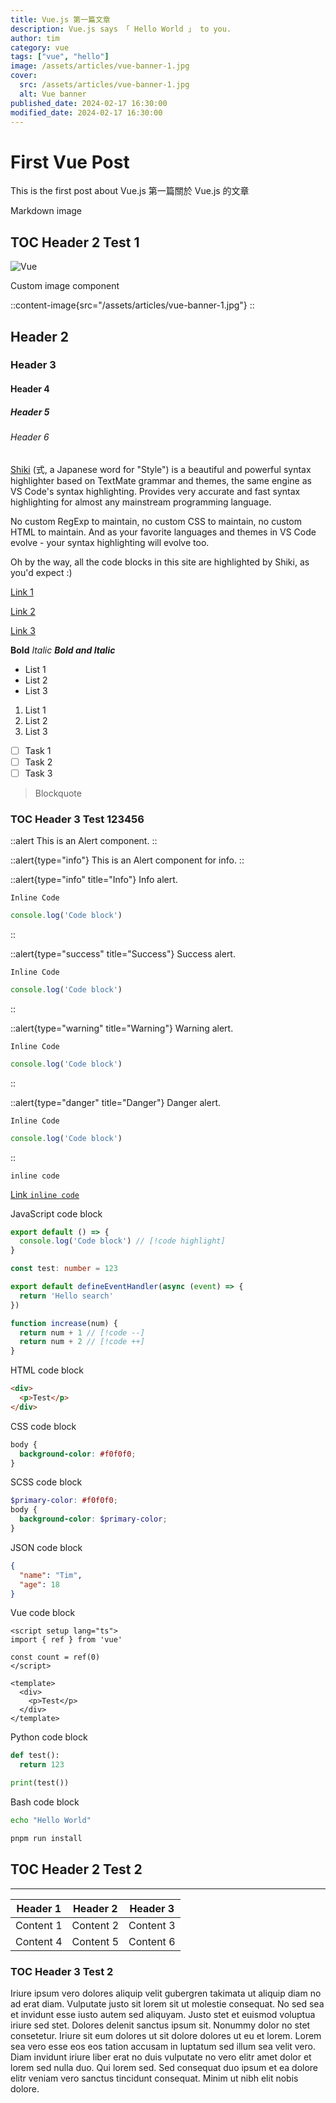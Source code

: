 ```yaml
---
title: Vue.js 第一篇文章
description: Vue.js says 「 Hello World 」 to you.
author: tim
category: vue
tags: ["vue", "hello"]
image: /assets/articles/vue-banner-1.jpg
cover:
  src: /assets/articles/vue-banner-1.jpg
  alt: Vue banner
published_date: 2024-02-17 16:30:00
modified_date: 2024-02-17 16:30:00
---
```


# First Vue Post

This is the first post about Vue.js
第一篇關於 Vue.js 的文章

Markdown image

## TOC Header 2 Test 1

![Vue](/assets/articles/vue-banner-1.jpg)

Custom image component

::content-image{src="/assets/articles/vue-banner-1.jpg"}
::

## Header 2
### Header 3
#### Header 4
##### Header 5
###### Header 6

[Shiki](https://shiki.style/) (式, a Japanese word for "Style") is a beautiful and powerful syntax highlighter based on TextMate grammar and themes, the same engine as VS Code's syntax highlighting. Provides very accurate and fast syntax highlighting for almost any mainstream programming language.

No custom RegExp to maintain, no custom CSS to maintain, no custom HTML to maintain. And as your favorite languages and themes in VS Code evolve - your syntax highlighting will evolve too.

Oh by the way, all the code blocks in this site are highlighted by Shiki, as you'd expect :)

[Link 1](https://vuejs.org/)

[Link 2](https://vuejs.org/)

[Link 3](https://vuejs.org/)

**Bold** *Italic* ***Bold and Italic***

- List 1
- List 2
- List 3

1. List 1
2. List 2
3. List 3

- [ ] Task 1
- [ ] Task 2
- [ ] Task 3

> Blockquote

### TOC Header 3 Test 123456

::alert
This is an Alert component.
::

::alert{type="info"}
This is an Alert component for info.
::

::alert{type="info" title="Info"}
Info alert.

`Inline Code`

```js
console.log('Code block')
```
::

::alert{type="success" title="Success"}
Success alert.

`Inline Code`

```js
console.log('Code block')
```
::

::alert{type="warning" title="Warning"}
Warning alert.

`Inline Code`

```js
console.log('Code block')
```
::

::alert{type="danger" title="Danger"}
Danger alert.

`Inline Code`

```js
console.log('Code block')
```
::

`inline code`

[Link `inline code`](https://vuejs.org/)

JavaScript code block

```js [file.js] meta-info=val
export default () => {
  console.log('Code block') // [!code highlight]
}
```

```ts {1,3-4} [server/api/search.ts]
const test: number = 123

export default defineEventHandler(async (event) => {
  return 'Hello search'
})
```

```js [test.js]
function increase(num) {
  return num + 1 // [!code --]
  return num + 2 // [!code ++]
}
```

HTML code block

```html
<div>
  <p>Test</p>
</div>
```

CSS code block

```css
body {
  background-color: #f0f0f0;
}
```

SCSS code block

```scss
$primary-color: #f0f0f0;
body {
  background-color: $primary-color;
}
```

JSON code block

```json
{
  "name": "Tim",
  "age": 18
}
```

Vue code block

```vue
<script setup lang="ts">
import { ref } from 'vue'

const count = ref(0)
</script>

<template>
  <div>
    <p>Test</p>
  </div>
</template>
```

Python code block

```python
def test():
  return 123

print(test())
```

Bash code block

```bash
echo "Hello World"

pnpm run install
```

## TOC Header 2 Test 2

---

| Header 1 | Header 2 | Header 3 |
| -------- | -------- | -------- |
| Content 1 | Content 2 | Content 3 |
| Content 4 | Content 5 | Content 6 |

### TOC Header 3 Test 2

Iriure ipsum vero dolores aliquip velit gubergren takimata ut aliquip diam no ad erat diam. Vulputate justo sit lorem sit ut molestie consequat. No sed sea et invidunt esse iusto autem sed aliquyam. Justo stet et euismod voluptua iriure sed stet. Dolores delenit sanctus ipsum sit. Nonummy dolor no stet consetetur. Iriure sit eum dolores ut sit dolore dolores ut eu et lorem. Lorem sea vero esse eos eos tation accusam in luptatum sed illum sea velit vero. Diam invidunt iriure liber erat no duis vulputate no vero elitr amet dolor et lorem sed nulla duo. Qui lorem sed. Sed consequat duo ipsum et ea dolore elitr veniam vero sanctus tincidunt consequat. Minim ut nibh elit nobis dolore.
